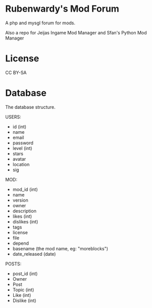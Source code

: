 Rubenwardy's Mod Forum
======================
 
A php and mysgl forum for mods.

Also a repo for Jeijas Ingame Mod Manager
and Sfan's Python Mod Manager

License
=======

CC BY-SA
 
Database
========
The database structure.

USERS:

* id   (int)
* name
* email
* password
* level  (int)
* stars
* avatar
* location
* sig

MOD:

* mod_id (int)
* name
* version
* owner
* description
* likes    (int)
* dislikes  (int)
* tags
* license
* file
* depend
* basename (the mod name, eg: "moreblocks")
* date_released  (date)

POSTS:

* post_id (int)
* Owner
* Post
* Topic (int)
* Like  (int)
* Dislike (int)